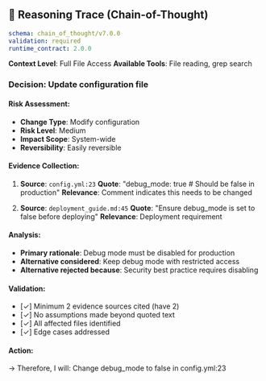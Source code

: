 ## 🧠 Reasoning Trace (Chain-of-Thought)

```yaml
schema: chain_of_thought/v7.0.0
validation: required
runtime_contract: 2.0.0
```

**Context Level**: Full File Access
**Available Tools**: File reading, grep search

### Decision: Update configuration file

#### Risk Assessment:
- **Change Type**: Modify configuration
- **Risk Level**: Medium
- **Impact Scope**: System-wide
- **Reversibility**: Easily reversible

#### Evidence Collection:
1. **Source**: `config.yml:23`
   **Quote**: "debug_mode: true # Should be false in production"
   **Relevance**: Comment indicates this needs to be changed
   
2. **Source**: `deployment_guide.md:45`
   **Quote**: "Ensure debug_mode is set to false before deploying"
   **Relevance**: Deployment requirement

#### Analysis:
- **Primary rationale**: Debug mode must be disabled for production
- **Alternative considered**: Keep debug mode with restricted access
- **Alternative rejected because**: Security best practice requires disabling

#### Validation:
- [✓] Minimum 2 evidence sources cited (have 2)
- [✓] No assumptions made beyond quoted text
- [✓] All affected files identified
- [✓] Edge cases addressed

#### Action:
→ Therefore, I will: Change debug_mode to false in config.yml:23